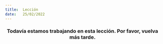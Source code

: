 ```yaml
---
title:  Lección
date:   25/02/2022
---
```


### <center>Todavía estamos trabajando en esta lección. Por favor, vuelva más tarde.</center>

